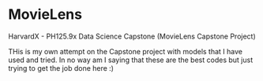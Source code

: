 # MovieLens
HarvardX - PH125.9x Data Science Capstone (MovieLens Capstone Project) 

THis is my own attempt on the Capstone project with models that I have used and tried. 
In no way am I saying that these are the best codes but just trying to get the job done here :) 
